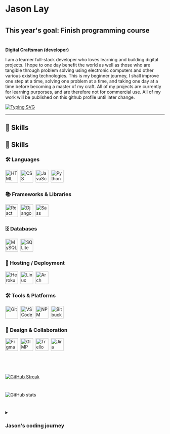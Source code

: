 # Jason Lay 

#
## This year's goal: Finish programming course 
#

**Digital Craftsman (developer)**

I am a learner full-stack developer who loves learning and building digital projects. I hope to one day benefit the world as well as those who are tangible through problem solving using electronic computers and other various existing technologies. This is my beginner journey, I shall improve one step at a time, solving one problem at a time, and taking one day at a time before becoming a master of my craft. All of my projects are currently for learning purporses, and are therefore not for commercial use. All of my work will be published on this github profile until later change. 

[![Typing SVG](https://readme-typing-svg.demolab.com?font=Fira+Code&pause=1000&width=435&lines=Always+learning;Full-Stack+Developer;One+step+at+a+time)](https://git.io/typing-svg)

--- 

<h2>🚀 Skills</h2>

## 🚀 Skills

### 🛠️ Languages
<p align="left">
  <a href="#"><img src="https://cdn.jsdelivr.net/gh/devicons/devicon/icons/html5/html5-plain.svg" width="40" height="40" alt="HTML"/></a>&nbsp;
  <a href="#"><img src="https://cdn.jsdelivr.net/gh/devicons/devicon/icons/css3/css3-plain.svg" width="40" height="40" alt="CSS"/></a>&nbsp;
  <a href="#"><img src="https://cdn.jsdelivr.net/gh/devicons/devicon/icons/javascript/javascript-plain.svg" width="40" height="40" alt="JavaScript"/></a>&nbsp;
  <a href="#"><img src="https://cdn.jsdelivr.net/gh/devicons/devicon/icons/python/python-plain.svg" width="40" height="40" alt="Python"/></a>
</p>

### 📚 Frameworks & Libraries
<p align="left">
  <a href="#"><img src="https://cdn.jsdelivr.net/gh/devicons/devicon/icons/react/react-original.svg" width="40" height="40" alt="React"/></a>&nbsp;
  <a href="#"><img src="https://cdn.jsdelivr.net/gh/devicons/devicon/icons/django/django-plain.svg" width="40" height="40" alt="Django"/></a>&nbsp;
  <a href="#"><img src="https://cdn.jsdelivr.net/gh/devicons/devicon/icons/sass/sass-original.svg" width="40" height="40" alt="Sass"/></a>
</p>

### 🗄️ Databases
<p align="left">
  <a href="#"><img src="https://cdn.jsdelivr.net/gh/devicons/devicon/icons/mysql/mysql-original.svg" width="40" height="40" alt="MySQL"/></a>&nbsp;
  <a href="#"><img src="https://cdn.jsdelivr.net/gh/devicons/devicon/icons/sqlite/sqlite-original.svg" width="40" height="40" alt="SQLite"/></a>
</p>

### 🚀 Hosting / Deployment
<p align="left">
  <a href="#"><img src="https://cdn.jsdelivr.net/gh/devicons/devicon/icons/heroku/heroku-original.svg" width="40" height="40" alt="Heroku"/></a>&nbsp;
  <a href="#"><img src="https://cdn.jsdelivr.net/gh/devicons/devicon/icons/linux/linux-original.svg" width="40" height="40" alt="Linux"/></a>&nbsp;
  <a href="#"><img src="https://cdn.jsdelivr.net/gh/devicons/devicon/icons/archlinux/archlinux-original.svg" width="40" height="40" alt="Arch Linux"/></a>
</p>

### 🛠️ Tools & Platforms
<p align="left">
  <a href="#"><img src="https://cdn.jsdelivr.net/gh/devicons/devicon/icons/git/git-original.svg" width="40" height="40" alt="Git"/></a>&nbsp;
  <a href="#"><img src="https://cdn.jsdelivr.net/gh/devicons/devicon/icons/vscode/vscode-original.svg" width="40" height="40" alt="VSCode"/></a>&nbsp;
  <a href="#"><img src="https://cdn.jsdelivr.net/gh/devicons/devicon/icons/npm/npm-original-wordmark.svg" width="40" height="40" alt="NPM"/></a>&nbsp;
  <a href="#"><img src="https://cdn.jsdelivr.net/gh/devicons/devicon/icons/bitbucket/bitbucket-original.svg" width="40" height="40" alt="Bitbucket"/></a>
</p>

### 🎨 Design & Collaboration
<p align="left">
  <a href="#"><img src="https://cdn.jsdelivr.net/gh/devicons/devicon/icons/figma/figma-original.svg" width="40" height="40" alt="Figma"/></a>&nbsp;
  <a href="#"><img src="https://upload.wikimedia.org/wikipedia/commons/4/45/The_GIMP_icon_-_gnome.svg" width="40" height="40" alt="GIMP"/></a>&nbsp;
  <a href="#"><img src="https://cdn.jsdelivr.net/gh/devicons/devicon/icons/trello/trello-plain.svg" width="40" height="40" alt="Trello"/></a>&nbsp;
  <a href="#"><img src="https://upload.wikimedia.org/wikipedia/commons/8/8e/Jira_%28Software%29_logo.svg" width="40" height="40" alt="Jira"/></a>
</p>




          

<br />

#
#

[![GitHub Streak](https://streak-stats.demolab.com?user=Beast-Code9999&theme=github-dark-blue)](https://git.io/streak-stats)

#

![GitHub stats](https://github-readme-stats.vercel.app/api?username=Beast-Code9999&show_icons=true&theme=algolia)

# 

<details>
 <summary><h3> Jason's coding journey </h3></summary>
    I finished highschool in December 2020 and I started my coding journey in 2021 but I soon dropped it and I was occupied with other problems and activities in life. In may 2022 I started my coding journey again and have loved it ever since. I plan to become a master of my craft, and this is only the beginning of my journey, stay tune for any update. 
</details>
